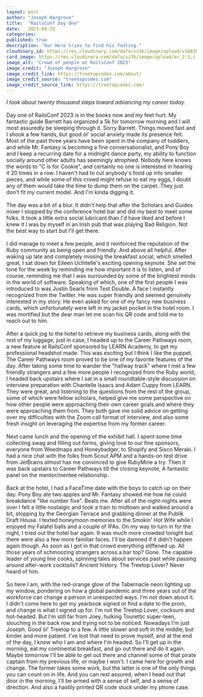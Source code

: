 ```yaml
---
layout: post
author: "Joseph Hargrove"
title:  "RailsConf Day One"
date:   2023-04-25
categories: 
published: true
description: "Our Hero tries to find his footing."
cloudinary_id: https://res.cloudinary.com/dafocsz3k/image/upload/v1682698412/IMG_2096_c2ow09.jpg
card_image: https://res.cloudinary.com/dafocsz3k/image/upload/ar_2:1,c_crop/v1682698412/IMG_2096_c2ow09.jpg
image_alt: "Crowd of people at RailsConf 2023"
image_credit: "Joseph Hargrove"
image_credit_link: https://treetopcodes.com/about/
image_credit_source: "treetopcodes.com"
image_credit_source_link: https://treetopcodes.com/
---
```

*I took about twenty thousand steps toward advancing my career today.*     
<br>
Day one of RailsConf 2023 is in the books now and my feet hurt. My fantastic guide Barrett has organized a 5k for tomorrow morning and I will most assuredly be sleeping through it. Sorry Barrett. Things moved fast and I shook a few hands, but good ol' social anxiety made its presence felt. Most of the past three years have been spent in the company of toddlers, and while Mr. Fantasy is becoming a fine conversationalist, and Pony Boy and I keep a recurring date for a midnight dance party, my ability to function socially around other adults has seemingly atrophied. Nobody here knows the words to "C is for Cookie", and certainly no one is interested in hearing it 20 times in a row. I haven't had to cut anybody's food up into smaller pieces, and while some of this crowd might refuse to eat my eggs, I doubt any of them would take the time to dump them on the carpet. They just don't fit my current model. And I'm kinda digging it.    
<br>
The day was a bit of a blur. It didn't help that after the Scholars and Guides mixer I stopped by the conference hotel bar and did my best to meet some folks. It took a little extra social lubricant than I'd have liked and before I knew it I was by myself in an Irish pub that was playing Bad Religion. Not the best way to start but I'll get there.     
<br>
I did manage to meet a few people, and it reinforced the reputation of the Ruby community as being open and friendly. And above all helpful. After waking up late and completely missing the breakfast social, which smelled great, I sat down for Eileen Uchitelle's exciting opening keynote. She set the tone for the week by reminding me how important it is to listen, and of course, reminding me that I was surrounded by some of the brightest minds in the world of software. Speaking of which, one of the first people I was introduced to was Justin Searls from Test Double. A face I instantly recognized from the Twitter. He was super friendly and seemed genuinely interested in my story. He even asked for one of my fancy new business cards, which unfortunately were left in my jacket pocket in the hotel room. I was mortified but the dear man let me scan his QR code and told me to reach out to him.        
<br>
After a quick jog to the hotel to retrieve my business cards, along with the rest of my luggage, just in case, I headed up to the Career Pathways room, a new feature at RailsConf sponsored by LEARN Academy, to get my professional headshot made. This was exciting but I think I like the puppet. The Career Pathways room proved to be one of my favorite features of the day. After taking some time to wander the "hallway track" where I met a few friendly strangers and a few more people I recognized from the Ruby world, I headed back upstairs where I sat in a small roundtable-style discussion on interview preparation with Chantelle Isaacs and Adam Cuppy from LEARN. They were great, and listening to the questions from the rest of the group, some of which were fellow scholars, helped give me some perspective on how other people were approaching their own career goals and where they were approaching them from. They both gave me solid advice on getting over my difficulties with the Zoom call format of interview, and also some fresh insight on leveraging the expertise from my former career.     
<br>
Next came lunch and the opening of the exhibit hall. I spent some time collecting swag and filling out forms, giving love to our fine sponsors, everyone from Weedmaps and Honeybadger, to Shopify and Sisco Meraki. I had a nice chat with the folks from Scout APM and a hands-on test drive from JetBrains almost has me convinced to give RubyMine a try. Then it was back upstairs to Career Pathways till the closing keynote, A fantastic panel on the mentor/mentee relationship.     
<br>
Back at the hotel, I had a FaceTime date with the boys to catch up on their day. Pony Boy ate two apples and Mr. Fantasy showed me how he could breakdance "like number five". Beats me. After all of the night-nights were over I felt a little nostalgic and took a train to midtown and walked around a bit, stopping by the Georgian Terrace and grabbing dinner at the Publik Draft House. I texted honeymoon memories to the Smokin' Hot Wife while I enjoyed my Falafel balls and a couple of IPAs. On my way to turn in for the night, I tried out the hotel bar again. It was much more crowded tonight but there were also a few more familiar faces. I'll be damned if it didn't happen again though. As soon as I got in that crowd everything stiffened up. All those years of schmoozing strangers across a bar top? Gone. The capable leader of young line cooks, spinning tales about services past while passing around after-work cocktails? Ancient history. The Treetop Lover? Never heard of him.     
<br>
So here I am, with the red-orange glow of the Tabernacle neon lighting up my window, pondering on how a global pandemic and three years out of the workforce can change a person in unexpected ways. I'm not down about it. I didn't come here to get my yearbook signed or find a date to the prom, and change is what I signed up for. I'm not the Treetop Lover, cocksure and hot-headed. But I'm still far from Joey, hulking Tourettic super-teen, slouching in the back row and trying not to be noticed. Nowadays I'm just Joseph. Good ol' Treetop to a few. A little slower and soft in the middle, but kinder and more patient. I've lost that need to prove myself, and at the end of the day, I know who I am and where I'm headed. So I'll get up in the morning, eat my continental breakfast, and go out there and do it again. Maybe tomorrow I'll be able to get out there and channel some of that pirate captain from my previous life, or maybe I won't. I came here for growth and change. The former takes some work, but the latter is one of the only things you can count on in life. And you can rest assured, when I head out that door in the morning, I'll be armed with a sense of self, and a sense of direction. And also a hastily printed QR code stuck under my phone case.
